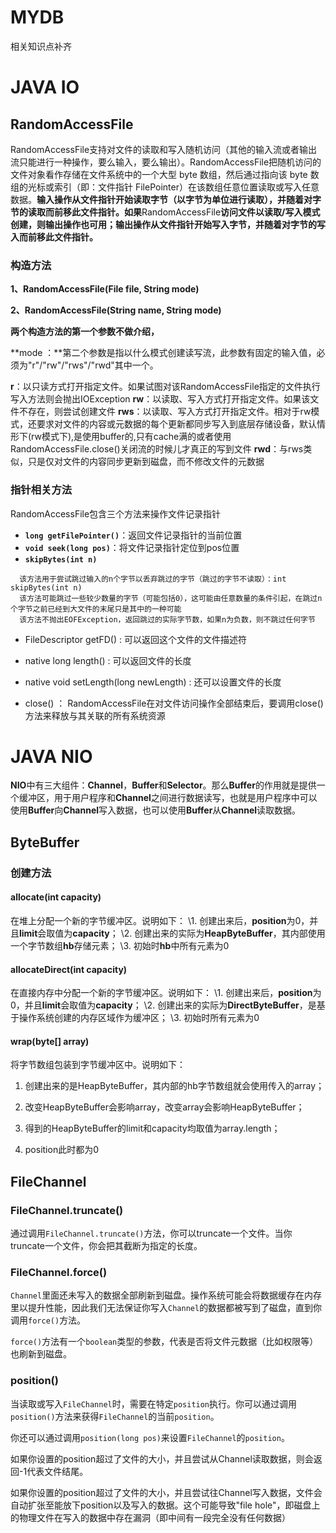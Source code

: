 # MYDB

相关知识点补齐

# JAVA IO

## RandomAccessFile

RandomAccessFile支持对文件的读取和写入随机访问（其他的输入流或者输出流只能进行一种操作，要么输入，要么输出）。RandomAccessFile把随机访问的文件对象看作存储在文件系统中的一个大型 byte 数组，然后通过指向该 byte 数组的光标或索引（即：文件指针 FilePointer）在该数组任意位置读取或写入任意数据。**输入操作从文件指针开始读取字节（以字节为单位进行读取），并随着对字节的读取而前移此文件指针。如果**RandomAccessFile**访问文件以读取/写入模式创建，则输出操作也可用；输出操作从文件指针开始写入字节，并随着对字节的写入而前移此文件指针。**

### 构造方法

**1、RandomAccessFile(File file, String mode)**

**2、RandomAccessFile(String name, String mode)**

**两个构造方法的第一个参数不做介绍，**

**mode ：**第二个参数是指以什么模式创建读写流，此参数有固定的输入值，必须为"r"/"rw"/"rws"/"rwd"其中一个。

**r**：以只读方式打开指定文件。如果试图对该RandomAccessFile指定的文件执行写入方法则会抛出IOException
**rw**：以读取、写入方式打开指定文件。如果该文件不存在，则尝试创建文件
**rws**：以读取、写入方式打开指定文件。相对于rw模式，还要求对文件的内容或元数据的每个更新都同步写入到底层存储设备，默认情形下(rw模式下),是使用buffer的,只有cache满的或者使用RandomAccessFile.close()关闭流的时候儿才真正的写到文件
**rwd**：与rws类似，只是仅对文件的内容同步更新到磁盘，而不修改文件的元数据

### 指针相关方法

RandomAccessFile包含三个方法来操作文件记录指针

- **`long getFilePointer()`**：返回文件记录指针的当前位置
- **`void seek(long pos)`**：将文件记录指针定位到pos位置
- **`skipBytes(int n)`**

```
  该方法用于尝试跳过输入的n个字节以丢弃跳过的字节（跳过的字节不读取）：int skipBytes(int n)
  该方法可能跳过一些较少数量的字节（可能包括0），这可能由任意数量的条件引起，在跳过n个字节之前已经到大文件的末尾只是其中的一种可能
  该方法不抛出EOFException，返回跳过的实际字节数，如果n为负数，则不跳过任何字节
```

- FileDescriptor getFD() : 可以返回这个文件的文件描述符
- native long length() : 可以返回文件的长度

- native void setLength(long newLength) : 还可以设置文件的长度
- close() ： RandomAccessFile在对文件访问操作全部结束后，要调用close()方法来释放与其关联的所有系统资源

# JAVA NIO

**NIO**中有三大组件：**Channel**，**Buffer**和**Selector**。那么**Buffer**的作用就是提供一个缓冲区，用于用户程序和**Channel**之间进行数据读写，也就是用户程序中可以使用**Buffer**向**Channel**写入数据，也可以使用**Buffer**从**Channel**读取数据。

## ByteBuffer

### 创建方法

#### allocate(int capacity)

在堆上分配一个新的字节缓冲区。说明如下：
\1. 创建出来后，**position**为0，并且**limit**会取值为**capacity**；
\2. 创建出来的实际为**HeapByteBuffer**，其内部使用一个字节数组**hb**存储元素；
\3. 初始时**hb**中所有元素为0

#### allocateDirect(int capacity)

在直接内存中分配一个新的字节缓冲区。说明如下：
\1. 创建出来后，**position**为0，并且**limit**会取值为**capacity**；
\2. 创建出来的实际为**DirectByteBuffer**，是基于操作系统创建的内存区域作为缓冲区；
\3. 初始时所有元素为0

#### wrap(byte[] array)

将字节数组包装到字节缓冲区中。说明如下：
1. 创建出来的是HeapByteBuffer，其内部的hb字节数组就会使用传入的array；

2. 改变HeapByteBuffer会影响array，改变array会影响HeapByteBuffer；

3. 得到的HeapByteBuffer的limit和capacity均取值为array.length；

4. position此时都为0

  

## FileChannel

### FileChannel.truncate()

通过调用`FileChannel.truncate()`方法，你可以truncate一个文件。当你truncate一个文件，你会把其截断为指定的长度。

### FileChannel.force()

`Channel`里面还未写入的数据全部刷新到磁盘。操作系统可能会将数据缓存在内存里以提升性能，因此我们无法保证你写入`Channel`的数据都被写到了磁盘，直到你调用`force()`方法。

`force()`方法有一个`boolean`类型的参数，代表是否将文件元数据（比如权限等）也刷新到磁盘。

### position()

当读取或写入`FileChannel`时，需要在特定`position`执行。你可以通过调用`position()`方法来获得`FileChannel`的当前`position`。

你还可以通过调用`position(long pos)`来设置`FileChannel`的`position`。

如果你设置的position超过了文件的大小，并且尝试从Channel读取数据，则会返回-1代表文件结尾。

如果你设置的position超过了文件的大小，并且尝试往Channel写入数据，文件会自动扩张至能放下position以及写入的数据。这个可能导致"file hole"，即磁盘上的物理文件在写入的数据中存在漏洞（即中间有一段完全没有任何数据）

